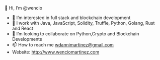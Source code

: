 

<!---
wencio/wencio is a ✨ special ✨ repository because its `README.md` (this file) appears on your GitHub profile.
You can click the Preview link to take a look at your changes.
--->👋 Hi, I’m @wencio 
- 👀 I’m interested in full stack and blockchain development 
- 🌱 I work with Java, JavaScript, Solidity, Truffle, Python, Golang, Rust and React 
- 💞️ I’m looking to collaborate on Python,Crypto and Blockchain Developments 
- 📫 How to reach me wdannimartinez@gmail.com
- Website: http://www.wenciomartinez.com
